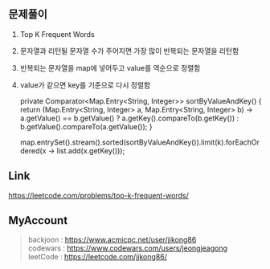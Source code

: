 ## 문제풀이
 1. Top K Frequent Words
 2. 문자열과 리턴될 문자열 수가 주어지면 가장 많이 반복되는 문자열을 리턴함
 3. 반복되는 문자열을 map에 넣어두고 value를 역순으로 정렬함
 4. value가 같으면 key를 기준으로 다시 정렬함
 
	private Comparator<Map.Entry<String, Integer>> sortByValueAndKey() {
			return (Map.Entry<String, Integer> a, Map.Entry<String, Integer> b) -> a.getValue() == b.getValue()
					? a.getKey().compareTo(b.getKey())
					: b.getValue().compareTo(a.getValue());
	}
	
	map.entrySet().stream().sorted(sortByValueAndKey()).limit(k).forEachOrdered(x -> list.add(x.getKey()));
 
## Link
https://leetcode.com/problems/top-k-frequent-words/

## MyAccount

> backjoon : <https://www.acmicpc.net/user/jjkong86>  
> codewars : <https://www.codewars.com/users/jeongjeagong>  
> leetCode : <https://leetcode.com/jjkong86/>
